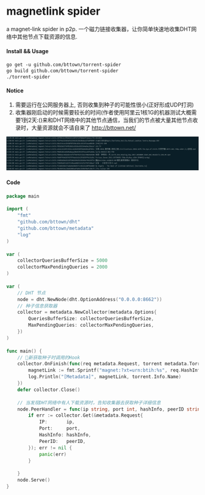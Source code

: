# magnetlink spider
a magnet-link spider in p2p.
一个磁力链接收集器，让你简单快速地收集DHT网络中其他节点下载资源的信息.



#### Install && Usage
    go get -u github.com/bttown/torrent-spider
	go build github.com/bttown/torrent-spider
	./torrent-spider

#### Notice
1. 需要运行在公网服务器上, 否则收集到种子的可能性很小(正好形成UDP打洞)
2. 收集器刚启动的时候需要较长的时间(作者使用阿里云1核1G的机器测试大概需要1到2天:()来和DHT网络中的其他节点通信，当我们的节点被大量其他节点收录时，大量资源就会不请自来了 http://bttown.net/

![snapshot](./snapshot.jpg)

#### Code

```go
package main

import (
	"fmt"
	"github.com/bttown/dht"
	"github.com/bttown/metadata"
	"log"
)

var (
	collectorQueriesBufferSize = 5000
	collectorMaxPendingQueries = 2000
)

var (
	// DHT 节点
	node = dht.NewNode(dht.OptionAddress("0.0.0.0:8662"))
	// 种子信息获取器
	collector = metadata.NewCollector(metadata.Options{
		QueriesBufferSize: collectorQueriesBufferSize,
		MaxPendingQueries: collectorMaxPendingQueries,
	})
)

func main() {
	// 新获取种子时调用的Hook
	collector.OnFinish(func(req metadata.Request, torrent metadata.Torrent) {
		magnetLink := fmt.Sprintf("magnet:?xt=urn:btih:%s", req.HashInfo)
		log.Println("[Metadata]", magnetLink, torrent.Info.Name)
	})
	defer collector.Close()

	// 当发现DHT网络中有人下载资源时，告知收集器去获取种子详细信息
	node.PeerHandler = func(ip string, port int, hashInfo, peerID string) {
		if err := collector.Get(&metadata.Request{
			IP:       ip,
			Port:     port,
			HashInfo: hashInfo,
			PeerID:   peerID,
		}); err != nil {
			panic(err)
		}

	}
	node.Serve()
}

```

